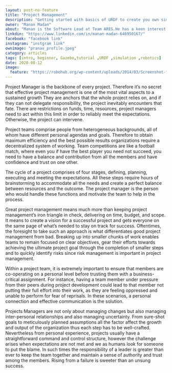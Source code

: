 ```yaml
---
layout: post-no-feature
title: "Project Management"
description: "Getting started with basics of URDF to create you own simulations!"
owner: "Manan Madan"
about: "Manan is the Software Lead at Team ARES.He has a keen interest in the feild of Robotics and Artifical Intelligence. His main ares of interest include Path Planning and Computer Vision."
linkdin: "https://www.linkedin.com/in/manan-madan-646950167/"
facebook: "facebook link"
instagram: "instgram link"
ownimage: "pranav_profile.jpeg"
category: articles
tags: [intro, beginner, Gazebo,tutorial ,URDF ,simulation ,robotics]
date: 2020-08-12
image:
  feature: "https://robohub.org/wp-content/uploads/2014/03/Screenshot-from-2014-03-14-07_34_30.png"
---
```


Project Manager is the backbone of every project. Therefore it’s no secret that effective project management is one of the most vital aspects to a sustained growth They are anchors that the whole project relies on, and if they can not delegate responsibility, the project inevitably encounters that fate. There are restrictions on funds, time, resources, project managers need to act within this limit in order to reliably meet the expectations. Otherwise, the project can intervene.

Project teams comprise people from heterogeneous backgrounds, all of whom have different personal agendas and goals. Therefore to obtain maximum efficiency and the best possible results organizations require a decentralized system of working. Team competitions are like a football match, where even you if have the best player you need not succeed, you need to have a balance and contribution from all the members and have confidence and trust on one other.

The cycle of a project comprises of four stages, defining, planning, executing and meeting the expectations. All these steps require hours of brainstorming to accommodate all the needs and create a perfect balance between resources and the outcome. The project manager is the person who would handle these functions and motivate the team to help in the process.

Great project management means much more than keeping project management’s iron triangle in check, delivering on time, budget, and scope. It means to create a vision for a successful project and gets everyone on the same page of what’s needed to stay on track for success. Oftentimes, the foresight to take such an approach is what differentiates good project management from bad. Breaking up into smaller chunks of work enables teams to remain focused on clear objectives, gear their efforts towards achieving the ultimate project goal through the completion of smaller steps and to quickly identify risks since risk management is important in project management.

Within a project team, it is extremely important to ensure that members are co-operating on a personal level before trusting them with a business-critical assignment. For instance, having a team member under pressure from their peers during project development could lead to that member not putting their full effort into their work, as they are feeling oppressed and unable to perform for fear of reprisals. In these scenarios, a personal connection and effective communication is the solution. 

Projects Managers are not only about managing changes but also managing inter-personal relationships and also managing uncertainty. From sure-shot goals to meticulously planned assumptions all the factor affect the growth and output of the organization thus each step has to be well-crafted. Nevertheless from personal experience, projects usually have a straightforward command and control structure, however the challenge arises when expectations are not met and we as humans look for someone to put the blame. In such times the responsibility of a leader is greater than ever to keep the team together and maintain a sense of authority and trust among the members. Rising from a failure is sweeter than an unsung success.
